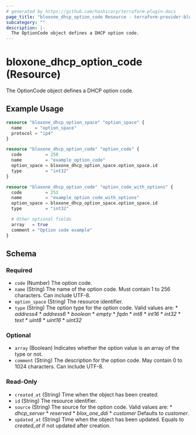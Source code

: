 ```yaml
---
# generated by https://github.com/hashicorp/terraform-plugin-docs
page_title: "bloxone_dhcp_option_code Resource - terraform-provider-bloxone"
subcategory: ""
description: |-
  The OptionCode object defines a DHCP option code.
---
```


# bloxone_dhcp_option_code (Resource)

The OptionCode object defines a DHCP option code.

## Example Usage

```terraform
resource "bloxone_dhcp_option_space" "option_space" {
  name     = "option_space"
  protocol = "ip4"
}

resource "bloxone_dhcp_option_code" "option_code" {
  code         = 250
  name         = "example_option_code"
  option_space = bloxone_dhcp_option_space.option_space.id
  type         = "int32"
}

resource "bloxone_dhcp_option_code" "option_code_with_options" {
  code         = 251
  name         = "example_option_code_with_options"
  option_space = bloxone_dhcp_option_space.option_space.id
  type         = "int32"

  # Other optional fields
  array   = true
  comment = "Option code example"
}
```

<!-- schema generated by tfplugindocs -->
## Schema

### Required

- `code` (Number) The option code.
- `name` (String) The name of the option code. Must contain 1 to 256 characters. Can include UTF-8.
- `option_space` (String) The resource identifier.
- `type` (String) The option type for the option code.  Valid values are: * _address4_ * _address6_ * _boolean_ * _empty_ * _fqdn_ * _int8_ * _int16_ * _int32_ * _text_ * _uint8_ * _uint16_ * _uint32_

### Optional

- `array` (Boolean) Indicates whether the option value is an array of the type or not.
- `comment` (String) The description for the option code. May contain 0 to 1024 characters. Can include UTF-8.

### Read-Only

- `created_at` (String) Time when the object has been created.
- `id` (String) The resource identifier.
- `source` (String) The source for the option code.  Valid values are:  * _dhcp_server_  * _reserved_  * _blox_one_ddi_  * _customer_  Defaults to _customer_.
- `updated_at` (String) Time when the object has been updated. Equals to _created_at_ if not updated after creation.
